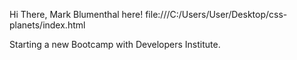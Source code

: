 Hi There, Mark Blumenthal here!
file:///C:/Users/User/Desktop/css-planets/index.html

Starting a new Bootcamp with Developers Institute.

